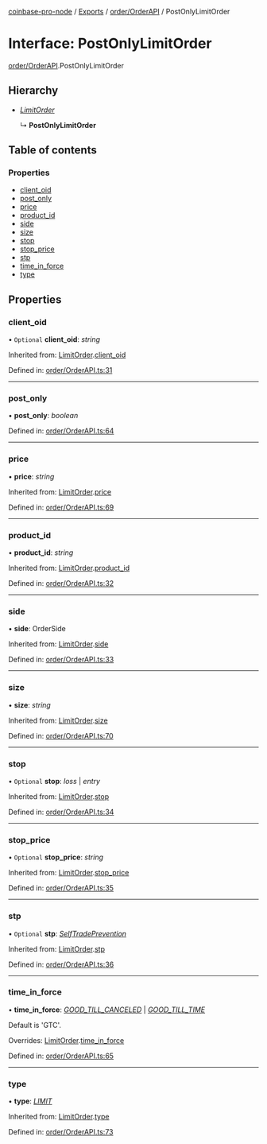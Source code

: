 [coinbase-pro-node](../README.md) / [Exports](../modules.md) / [order/OrderAPI](../modules/order_orderapi.md) / PostOnlyLimitOrder

# Interface: PostOnlyLimitOrder

[order/OrderAPI](../modules/order_orderapi.md).PostOnlyLimitOrder

## Hierarchy

- [_LimitOrder_](order_orderapi.limitorder.md)

  ↳ **PostOnlyLimitOrder**

## Table of contents

### Properties

- [client_oid](order_orderapi.postonlylimitorder.md#client_oid)
- [post_only](order_orderapi.postonlylimitorder.md#post_only)
- [price](order_orderapi.postonlylimitorder.md#price)
- [product_id](order_orderapi.postonlylimitorder.md#product_id)
- [side](order_orderapi.postonlylimitorder.md#side)
- [size](order_orderapi.postonlylimitorder.md#size)
- [stop](order_orderapi.postonlylimitorder.md#stop)
- [stop_price](order_orderapi.postonlylimitorder.md#stop_price)
- [stp](order_orderapi.postonlylimitorder.md#stp)
- [time_in_force](order_orderapi.postonlylimitorder.md#time_in_force)
- [type](order_orderapi.postonlylimitorder.md#type)

## Properties

### client_oid

• `Optional` **client_oid**: _string_

Inherited from: [LimitOrder](order_orderapi.limitorder.md).[client_oid](order_orderapi.limitorder.md#client_oid)

Defined in: [order/OrderAPI.ts:31](https://github.com/bennycode/coinbase-pro-node/blob/845b71d/src/order/OrderAPI.ts#L31)

---

### post_only

• **post_only**: _boolean_

Defined in: [order/OrderAPI.ts:64](https://github.com/bennycode/coinbase-pro-node/blob/845b71d/src/order/OrderAPI.ts#L64)

---

### price

• **price**: _string_

Inherited from: [LimitOrder](order_orderapi.limitorder.md).[price](order_orderapi.limitorder.md#price)

Defined in: [order/OrderAPI.ts:69](https://github.com/bennycode/coinbase-pro-node/blob/845b71d/src/order/OrderAPI.ts#L69)

---

### product_id

• **product_id**: _string_

Inherited from: [LimitOrder](order_orderapi.limitorder.md).[product_id](order_orderapi.limitorder.md#product_id)

Defined in: [order/OrderAPI.ts:32](https://github.com/bennycode/coinbase-pro-node/blob/845b71d/src/order/OrderAPI.ts#L32)

---

### side

• **side**: OrderSide

Inherited from: [LimitOrder](order_orderapi.limitorder.md).[side](order_orderapi.limitorder.md#side)

Defined in: [order/OrderAPI.ts:33](https://github.com/bennycode/coinbase-pro-node/blob/845b71d/src/order/OrderAPI.ts#L33)

---

### size

• **size**: _string_

Inherited from: [LimitOrder](order_orderapi.limitorder.md).[size](order_orderapi.limitorder.md#size)

Defined in: [order/OrderAPI.ts:70](https://github.com/bennycode/coinbase-pro-node/blob/845b71d/src/order/OrderAPI.ts#L70)

---

### stop

• `Optional` **stop**: _loss_ \| _entry_

Inherited from: [LimitOrder](order_orderapi.limitorder.md).[stop](order_orderapi.limitorder.md#stop)

Defined in: [order/OrderAPI.ts:34](https://github.com/bennycode/coinbase-pro-node/blob/845b71d/src/order/OrderAPI.ts#L34)

---

### stop_price

• `Optional` **stop_price**: _string_

Inherited from: [LimitOrder](order_orderapi.limitorder.md).[stop_price](order_orderapi.limitorder.md#stop_price)

Defined in: [order/OrderAPI.ts:35](https://github.com/bennycode/coinbase-pro-node/blob/845b71d/src/order/OrderAPI.ts#L35)

---

### stp

• `Optional` **stp**: [_SelfTradePrevention_](../enums/order_orderapi.selftradeprevention.md)

Inherited from: [LimitOrder](order_orderapi.limitorder.md).[stp](order_orderapi.limitorder.md#stp)

Defined in: [order/OrderAPI.ts:36](https://github.com/bennycode/coinbase-pro-node/blob/845b71d/src/order/OrderAPI.ts#L36)

---

### time_in_force

• **time_in_force**: [_GOOD_TILL_CANCELED_](../enums/order_orderapi.timeinforce.md#good_till_canceled) \| [_GOOD_TILL_TIME_](../enums/order_orderapi.timeinforce.md#good_till_time)

Default is 'GTC'.

Overrides: [LimitOrder](order_orderapi.limitorder.md).[time_in_force](order_orderapi.limitorder.md#time_in_force)

Defined in: [order/OrderAPI.ts:65](https://github.com/bennycode/coinbase-pro-node/blob/845b71d/src/order/OrderAPI.ts#L65)

---

### type

• **type**: [_LIMIT_](../enums/order_orderapi.ordertype.md#limit)

Inherited from: [LimitOrder](order_orderapi.limitorder.md).[type](order_orderapi.limitorder.md#type)

Defined in: [order/OrderAPI.ts:73](https://github.com/bennycode/coinbase-pro-node/blob/845b71d/src/order/OrderAPI.ts#L73)
